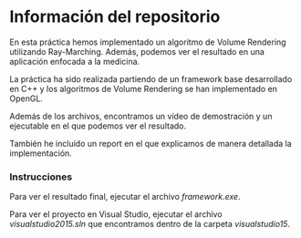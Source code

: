 # Información del repositorio
En esta práctica hemos implementado un algoritmo de Volume Rendering utilizando Ray-Marching. Además, podemos ver el resultado en una aplicación enfocada a la medicina.

La práctica ha sido realizada partiendo de un framework base desarrollado en C++ y los algoritmos de Volume Rendering se han implementado en OpenGL.

Además de los archivos, encontramos un vídeo de demostración y un ejecutable en el que podemos ver el resultado.

También he incluído un report en el que explicamos de manera detallada la implementación.

### Instrucciones
Para ver el resultado final, ejecutar el archivo *framework.exe*.

Para ver el proyecto en Visual Studio, ejecutar el archivo *visualstudio2015.sln* que encontramos dentro de la carpeta *visualstudio15*. 
